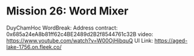 # Mission 26: Word Mixer

DuyChamHoc
WordBreak: Address contract: 0x685a24eA8b81ff62c4BE2489d2B2f8544761c32B
video: https://www.youtube.com/watch?v=W00OjHibquQ
UI Link: https://aged-lake-1756.on.fleek.co/
